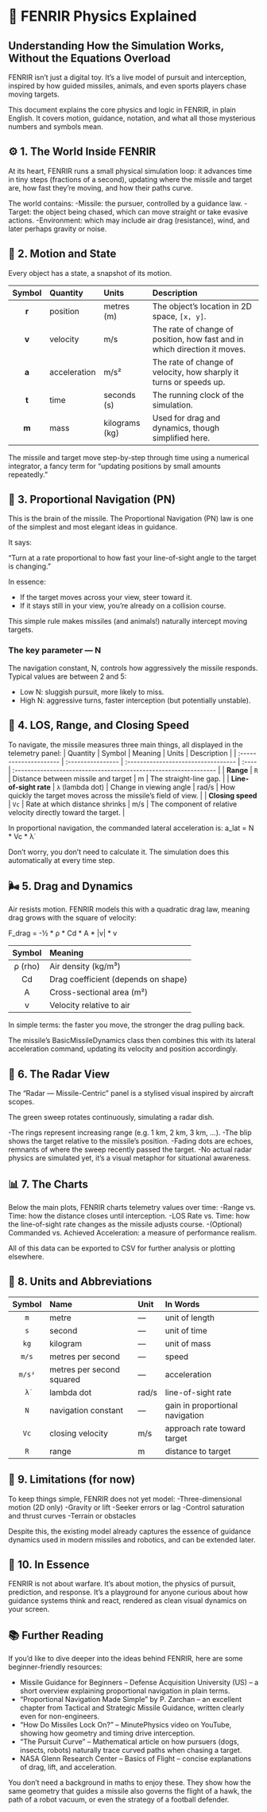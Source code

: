 # 🧠 FENRIR Physics Explained
## Understanding How the Simulation Works, Without the Equations Overload

FENRIR isn’t just a digital toy.
It’s a live model of pursuit and interception, inspired by how guided missiles, animals, and even sports players chase moving targets.

This document explains the core physics and logic in FENRIR, in plain English.
It covers motion, guidance, notation, and what all those mysterious numbers and symbols mean.

## ⚙️ 1. The World Inside FENRIR

At its heart, FENRIR runs a small physical simulation loop:
it advances time in tiny steps (fractions of a second), updating where the missile and target are, how fast they’re moving, and how their paths curve.

The world contains:
-Missile: the pursuer, controlled by a guidance law.
-Target: the object being chased, which can move straight or take evasive actions.
-Environment: which may include air drag (resistance), wind, and later perhaps gravity or noise.

## 🧩 2. Motion and State
Every object has a state, a snapshot of its motion.

| Symbol | Quantity     | Units          | Description                                                                |
| :----: | :----------- | :------------- | :------------------------------------------------------------------------- |
|  **r** | position     | metres (m)     | The object’s location in 2D space, `[x, y]`.                              |
|  **v** | velocity     | m/s            | The rate of change of position, how fast and in which direction it moves. |
|  **a** | acceleration | m/s²           | The rate of change of velocity, how sharply it turns or speeds up.        |
|  **t** | time         | seconds (s)    | The running clock of the simulation.                                       |
|  **m** | mass         | kilograms (kg) | Used for drag and dynamics, though simplified here.                        |


The missile and target move step-by-step through time using a numerical integrator, a fancy term for “updating positions by small amounts repeatedly.”

## 🎯 3. Proportional Navigation (PN)

This is the brain of the missile.
The Proportional Navigation (PN) law is one of the simplest and most elegant ideas in guidance.

It says:

“Turn at a rate proportional to how fast your line-of-sight angle to the target is changing.”

In essence:

- If the target moves across your view, steer toward it.
- If it stays still in your view, you’re already on a collision course.

This simple rule makes missiles (and animals!) naturally intercept moving targets.

### The key parameter — N

The navigation constant, N, controls how aggressively the missile responds.
Typical values are between 2 and 5:

- Low N: sluggish pursuit, more likely to miss.
- High N: aggressive turns, faster interception (but potentially unstable).

## 📐 4. LOS, Range, and Closing Speed

To navigate, the missile measures three main things, all displayed in the telemetry panel:
| Quantity               | Symbol            | Meaning                             | Units | Description                                                      |
| :--------------------- | :---------------- | :---------------------------------- | :---- | :--------------------------------------------------------------- |
| **Range**              | `R`               | Distance between missile and target | m     | The straight-line gap.                                           |
| **Line-of-sight rate** | `λ̇` (lambda dot) | Change in viewing angle             | rad/s | How quickly the target moves across the missile’s field of view. |
| **Closing speed**      | `Vc`              | Rate at which distance shrinks      | m/s   | The component of relative velocity directly toward the target.   |

In proportional navigation, the commanded lateral acceleration is:
a_lat = N * Vc * λ̇

Don’t worry, you don’t need to calculate it.
The simulation does this automatically at every time step.

## 🌬️ 5. Drag and Dynamics

Air resists motion. FENRIR models this with a quadratic drag law, meaning drag grows with the square of velocity:

F_drag = -½ * ρ * Cd * A * |v| * v

|  Symbol | Meaning                             |
| :-----: | :---------------------------------- |
| ρ (rho) | Air density (kg/m³)                 |
|    Cd   | Drag coefficient (depends on shape) |
|    A    | Cross-sectional area (m²)           |
|    v    | Velocity relative to air            |

In simple terms:
the faster you move, the stronger the drag pulling back.

The missile’s BasicMissileDynamics class then combines this with its lateral acceleration command, updating its velocity and position accordingly.

## 🧭 6. The Radar View
The “Radar — Missile-Centric” panel is a stylised visual inspired by aircraft scopes.

The green sweep rotates continuously, simulating a radar dish.

-The rings represent increasing range (e.g. 1 km, 2 km, 3 km, ...).
-The blip shows the target relative to the missile’s position.
-Fading dots are echoes, remnants of where the sweep recently passed the target.
-No actual radar physics are simulated yet, it’s a visual metaphor for situational awareness.

## 📊 7. The Charts

Below the main plots, FENRIR charts telemetry values over time:
-Range vs. Time: how the distance closes until interception.
-LOS Rate vs. Time: how the line-of-sight rate changes as the missile adjusts course.
-(Optional) Commanded vs. Achieved Acceleration: a measure of performance realism.

All of this data can be exported to CSV for further analysis or plotting elsewhere.

## 🧮 8. Units and Abbreviations
| Symbol | Name                      | Unit  | In Words                        |
| :----: | :------------------------ | :---- | :------------------------------ |
|   `m`  | metre                     | —     | unit of length                  |
|   `s`  | second                    | —     | unit of time                    |
|  `kg`  | kilogram                  | —     | unit of mass                    |
|  `m/s` | metres per second         | —     | speed                           |
| `m/s²` | metres per second squared | —     | acceleration                    |
|  `λ̇`  | lambda dot                | rad/s | line-of-sight rate              |
|   `N`  | navigation constant       | —     | gain in proportional navigation |
|  `Vc`  | closing velocity          | m/s   | approach rate toward target     |
|   `R`  | range                     | m     | distance to target              |

## 🧩 9. Limitations (for now)
To keep things simple, FENRIR does not yet model:
-Three-dimensional motion (2D only)
-Gravity or lift
-Seeker errors or lag
-Control saturation and thrust curves
-Terrain or obstacles

Despite this, the existing model already captures the essence of guidance dynamics used in modern missiles and robotics, and can be extended later.

## 🐺 10. In Essence
FENRIR is not about warfare.
It’s about motion, the physics of pursuit, prediction, and response.
It’s a playground for anyone curious about how guidance systems think and react, rendered as clean visual dynamics on your screen.

## 📚 Further Reading

If you’d like to dive deeper into the ideas behind FENRIR, here are some beginner-friendly resources:

- Missile Guidance for Beginners – Defense Acquisition University (US) – a short overview explaining proportional navigation in plain terms.
- “Proportional Navigation Made Simple” by P. Zarchan – an excellent chapter from Tactical and Strategic Missile Guidance, written clearly even for non-engineers.
- “How Do Missiles Lock On?” – MinutePhysics video on YouTube, showing how geometry and timing drive interception.
- “The Pursuit Curve” – Mathematical article on how pursuers (dogs, insects, robots) naturally trace curved paths when chasing a target.
- NASA Glenn Research Center – Basics of Flight – concise explanations of drag, lift, and acceleration.

You don’t need a background in maths to enjoy these.
They show how the same geometry that guides a missile also governs the flight of a hawk, the path of a robot vacuum, or even the strategy of a football defender.